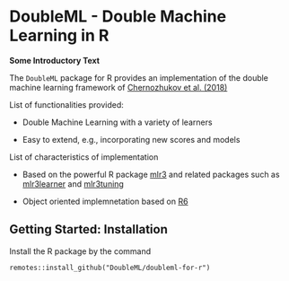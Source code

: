 
<!-- README.md is generated from README.Rmd. Please edit that file -->

# DoubleML - Double Machine Learning in R

**Some Introductory Text**

The `DoubleML` package for R provides an implementation of the double
machine learning framework of [Chernozhukov et
al. (2018)](https://arxiv.org/abs/1608.00060)

List of functionalities provided:

  - Double Machine Learning with a variety of learners

  - Easy to extend, e.g., incorporating new scores and models

List of characteristics of implementation

  - Based on the powerful R package [mlr3](https://mlr3.mlr-org.com/)
    and related packages such as
    [mlr3learner](https://mlr3learners.mlr-org.com/) and
    [mlr3tuning](https://mlr3tuning.mlr-org.com/)

  - Object oriented implemnetation based on [R6](https://r6.r-lib.org/)
  
  ## Getting Started: Installation
  
Install the R package by the command 

```
remotes::install_github("DoubleML/doubleml-for-r")
```
